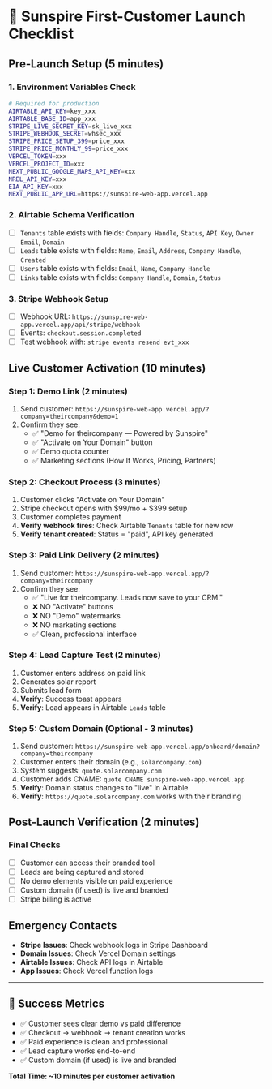 # 🚀 Sunspire First-Customer Launch Checklist

## Pre-Launch Setup (5 minutes)

### 1. Environment Variables Check
```bash
# Required for production
AIRTABLE_API_KEY=key_xxx
AIRTABLE_BASE_ID=app_xxx
STRIPE_LIVE_SECRET_KEY=sk_live_xxx
STRIPE_WEBHOOK_SECRET=whsec_xxx
STRIPE_PRICE_SETUP_399=price_xxx
STRIPE_PRICE_MONTHLY_99=price_xxx
VERCEL_TOKEN=xxx
VERCEL_PROJECT_ID=xxx
NEXT_PUBLIC_GOOGLE_MAPS_API_KEY=xxx
NREL_API_KEY=xxx
EIA_API_KEY=xxx
NEXT_PUBLIC_APP_URL=https://sunspire-web-app.vercel.app
```

### 2. Airtable Schema Verification
- [ ] `Tenants` table exists with fields: `Company Handle`, `Status`, `API Key`, `Owner Email`, `Domain`
- [ ] `Leads` table exists with fields: `Name`, `Email`, `Address`, `Company Handle`, `Created`
- [ ] `Users` table exists with fields: `Email`, `Name`, `Company Handle`
- [ ] `Links` table exists with fields: `Company Handle`, `Domain`, `Status`

### 3. Stripe Webhook Setup
- [ ] Webhook URL: `https://sunspire-web-app.vercel.app/api/stripe/webhook`
- [ ] Events: `checkout.session.completed`
- [ ] Test webhook with: `stripe events resend evt_xxx`

## Live Customer Activation (10 minutes)

### Step 1: Demo Link (2 minutes)
1. Send customer: `https://sunspire-web-app.vercel.app/?company=theircompany&demo=1`
2. Confirm they see:
   - ✅ "Demo for theircompany — Powered by Sunspire"
   - ✅ "Activate on Your Domain" button
   - ✅ Demo quota counter
   - ✅ Marketing sections (How It Works, Pricing, Partners)

### Step 2: Checkout Process (3 minutes)
1. Customer clicks "Activate on Your Domain"
2. Stripe checkout opens with $99/mo + $399 setup
3. Customer completes payment
4. **Verify webhook fires**: Check Airtable `Tenants` table for new row
5. **Verify tenant created**: Status = "paid", API key generated

### Step 3: Paid Link Delivery (2 minutes)
1. Send customer: `https://sunspire-web-app.vercel.app/?company=theircompany`
2. Confirm they see:
   - ✅ "Live for theircompany. Leads now save to your CRM."
   - ❌ NO "Activate" buttons
   - ❌ NO "Demo" watermarks
   - ❌ NO marketing sections
   - ✅ Clean, professional interface

### Step 4: Lead Capture Test (2 minutes)
1. Customer enters address on paid link
2. Generates solar report
3. Submits lead form
4. **Verify**: Success toast appears
5. **Verify**: Lead appears in Airtable `Leads` table

### Step 5: Custom Domain (Optional - 3 minutes)
1. Send customer: `https://sunspire-web-app.vercel.app/onboard/domain?company=theircompany`
2. Customer enters their domain (e.g., `solarcompany.com`)
3. System suggests: `quote.solarcompany.com`
4. Customer adds CNAME: `quote CNAME sunspire-web-app.vercel.app`
5. **Verify**: Domain status changes to "live" in Airtable
6. **Verify**: `https://quote.solarcompany.com` works with their branding

## Post-Launch Verification (2 minutes)

### Final Checks
- [ ] Customer can access their branded tool
- [ ] Leads are being captured and stored
- [ ] No demo elements visible on paid experience
- [ ] Custom domain (if used) is live and branded
- [ ] Stripe billing is active

## Emergency Contacts
- **Stripe Issues**: Check webhook logs in Stripe Dashboard
- **Domain Issues**: Check Vercel Domain settings
- **Airtable Issues**: Check API logs in Airtable
- **App Issues**: Check Vercel function logs

---

## 🎯 Success Metrics
- ✅ Customer sees clear demo vs paid difference
- ✅ Checkout → webhook → tenant creation works
- ✅ Paid experience is clean and professional
- ✅ Lead capture works end-to-end
- ✅ Custom domain (if used) is live and branded

**Total Time: ~10 minutes per customer activation**
